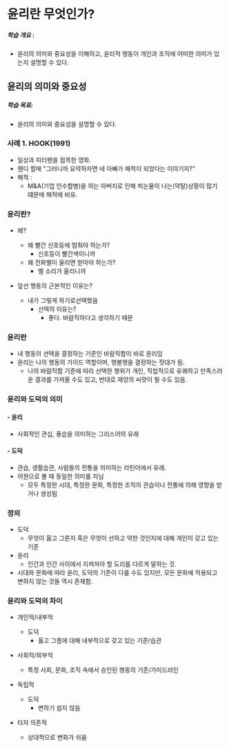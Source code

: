 # 윤리란 무엇인가?
##### 학습 개요 :  
- 윤리의 의미와 중요성을 이해하고, 윤리적 행동이 개인과 조직에 어떠한 의미가 있는지 설명할 수 있다.

## 윤리의 의미와 중요성
##### 학습 목표:
- 윤리의 의미와 중요성을 설명할 수 있다.

### 사례 1. HOOK(1991)
- 일상과 피터팬을 점목한 영화.
- 웬디 할매 "그러니까 요약하자면 네 아빠가 해적이 되었다는 이야기지?"
- 해적 :
  - M&A(기업 인수합병)을 하는 아버지로 인해 피눈물이 나는(약탈)상황이 많기 떄문에 해적에 비유.

### 윤리란?
- 왜?
  - 왜 빨간 신호등에 멈춰야 하는가?
    - 신호등이 빨간색이니까
  - 왜 전화벨이 울리면 받아야 하는가?
    - 벨 소리가 울리니까

- 앞선 행동의 근본적인 이유는?
  - 내가 그렇게 하기로선택했음
    - 선택의 이유는?
      - 좋다. 바람직하다고 생각하기 때문

### 윤리란
- 내 행동의 선택을 결정하는 기준인 바람직함이 바로 윤리임
- 윤리는 나의 행동의 가이드 역할이며, 행불행을 결정하는 잣대가 됨.
  - 나의 바람직함 기준에 따라 선택한 행위가 개인, 직업적으로 유쾌하고 만족스러운 결과를 가져올 수도 있고, 반대로 재앙의 씨앗이 될 수도 있음.

### 윤리와 도덕의 의미
#### - 윤리
  - 사회적인 관십, 풍습을 의미하는 그리스어의 유래  


#### - 도덕
  - 관습, 생활습관, 사람들의 전통을 의미하는 라틴어에서 유래.
- 어원으로 볼 때 동일한 의미를 지님
  - 모두 특정한 시대, 특정한 문화, 특정한 조직의 관습이나 전통에 의해 영향을 받거나 생성됨

### 정의
- 도덕
  - 무엇이 옳고 그른지 혹은 무엇이 선하고 약한 것인지에 대해 개인이 갖고 있는 기준
- 윤리
  - 인간과 인간 사이에서 지켜져야 할 도리를 다르게 말하는 것.
- 시대와 문화에 따라 윤리, 도덕의 기준이 다를 수도 있지만, 모든 문화에 적용되고 변하지 않는 것들 역시 존재함.


### 윤리와 도덕의 차이
- 개인적/내부적
  - 도덕
    - 옳고 그름에 대해 내부적으로 갖고 있는 기준/습관
- 사회적/외부적
  - 특정 사회, 문화, 조직 속에서 승인된 행동의 기준/가이드라인

- 독립적
  - 도덕
    - 변하기 쉽지 않음
- 타자 의존적
  - 상대적으로 변화가 쉬움
  
